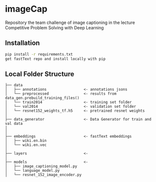 # imageCap
Repository the team challenge of image captioning in the lecture Competitive Problem Solving with Deep Learning

## Installation

```bash  
pip install -r requirements.txt
get fastText repo and install locally with pip
```

## Local Folder Structure
```
├── data
│   ├── annotations                 <- annotations jsons
│   └── preprocessed                <- results from data_gen.prebuild_training_files()
│   └── train2014                   <- training set folder
│   └── val2014                     <- validation set folder
│   └── resnet152_weights_tf.h5     <- pretrained resnet weights
│    
├── data_generator                  <- Data Generator for train and val data
│   
│
├── embeddings                      <- fastText embeddings
│   ├── wiki.en.bin             
│   └── wiki.en.vec
│             
├── layers                          <- 
│             
├── models                          <-
│   ├── image_captioning_model.py             
│   └── language_model.py
│   └── resnet_152_image_encoder.py
```